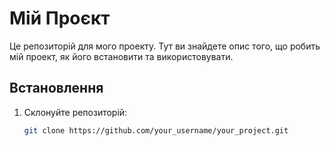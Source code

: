 # Мій Проєкт

Це репозиторій для мого проекту. Тут ви знайдете опис того, що робить мій проект, як його встановити та використовувати.

## Встановлення

1. Склонуйте репозиторій:

   ```bash
   git clone https://github.com/your_username/your_project.git

